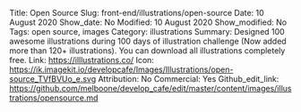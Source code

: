 Title: Open Source
Slug: front-end/illustrations/open-source
Date: 10 August 2020
Show_date: No
Modified: 10 August 2020
Show_modified: No
Tags: open source, images
Category: illustrations
Summary: Designed 100 awesome illustrations during 100 days of illustration challenge (Now added more than 120+ illustrations). You can download all illustrations completely free.
Link: https://illlustrations.co/
Icon: https://ik.imagekit.io/developcafe/Images/Illustrations/open-source_TVfBVUo_e.svg
Attribution: No
Commercial: Yes
Github_edit_link: https://github.com/melboone/develop_cafe/edit/master/content/images/illustrations/opensource.md